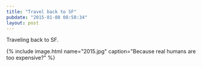 ```yaml
---
title: "Travel back to SF"
pubdate: "2015-01-08 08:58:34"
layout: post
---
```


Traveling back to SF.

{% include image.html name="2015.jpg" caption="Because real humans are too expensive?" %}